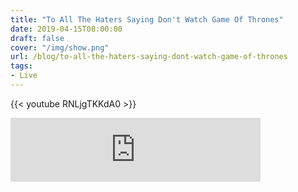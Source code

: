 ```yaml
---
title: "To All The Haters Saying Don't Watch Game Of Thrones"
date: 2019-04-15T08:00:00
draft: false
cover: "/img/show.png"
url: /blog/to-all-the-haters-saying-dont-watch-game-of-thrones
tags:
- Live
---
```


{{< youtube RNLjgTKKdA0 >}} 

<iframe src="https://anchor.fm/thinklikeme/embed/episodes/To-All-The-Haters-Saying-Dont-Watch-Game-of-Thrones-e3om0k" height="102px" width="400px" frameborder="0" scrolling="no"></iframe>